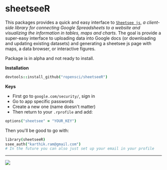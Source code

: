 # sheetseeR

This packages provides a quick and easy interface to [`Sheetsee js`](http://jlord.github.io/sheetsee.js/), _a client-side library for connecting Google Spreadsheets to a website and visualizing the information in tables, maps and charts_. The goal is provide a super-easy interface to uploading data into Google docs (or downloading and updating existing datasets) and generating a sheetsee js page with maps, a data browser, or interactive figures.

Package is in alpha and not ready to install.


__Installation__

```coffee
devtools::install_github("ropensci/sheetseeR")
```

__Keys__

* First go to `google.com/security/`, sign in
* Go to app specific passwords
* Create a new one (name doesn't matter)
* Then return to your `.rprofile` and add:  

```coffee
options("sheetsee" = "YOUR_KEY")
```
Then you'll be good to go with:

```coffee
library(sheetseeR)
ssee_auth("karthik.ram@gmail.com")
# In the future you can also just set up your email in your profile
```

---

[![](http://ropensci.org/public_images/github_footer.png)](http://ropensci.org)
